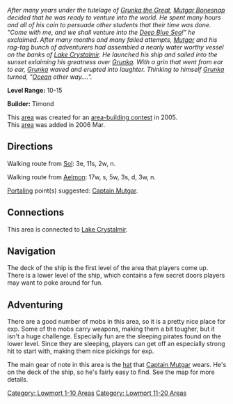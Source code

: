 *After many years under the tutelage of [Grunka the
Great](Great_Grunka "wikilink"), [Mutgar
Bonesnap](Captain_Mutgar "wikilink") decided that he was ready to
venture into the world. He spent many hours and all of his coin to
persuade other students that their time was done. "Come with me, and we
shall venture into the [Deep Blue
Sea](:Category:_Sea_Of_Strayed_Hopes "wikilink")!" he exclaimed. After
many months and many failed attempts,
[Mutgar](Captain_Mutgar "wikilink") and his rag-tag bunch of adventurers
had assembled a nearly water worthy vessel on the banks of [Lake
Crystalmir](:Category:_Crystalmir_Lake "wikilink"). He launched his ship
and sailed into the sunset exlaiming his greatness over
[Grunka](Great_Grunka "wikilink"). With a grin that went from ear to
ear, [Grunka](Great_Grunka "wikilink") waved and erupted into laughter.
Thinking to himself [Grunka](Great_Grunka "wikilink") turned,
"[Ocean](:Category:_Sea_Of_Strayed_Hopes "wikilink") other way....".*

**Level Range:** 10-15

**Builder:** Timond

This [area](:Category:_Areas "wikilink") was created for an
[area-building contest](Area-Building_Contests "wikilink") in 2005.  
This [area](:Category:_Areas "wikilink") was added in 2006 Mar.  

## Directions

Walking route from [Sol](Sol "wikilink"): 3e, 11s, 2w, n.

Walking route from [Aelmon](Aelmon "wikilink"): 17w, s, 5w, 3s, d, 3w,
n.

[Portaling](Portal "wikilink") point(s) suggested: [Captain
Mutgar](Captain_Mutgar "wikilink").

## Connections

This area is connected to [Lake
Crystalmir](:Category:_Crystalmir_Lake "wikilink").

## Navigation

The deck of the ship is the first level of the area that players come
up. There is a lower level of the ship, which contains a few secret
doors players may want to poke around for fun.

## Adventuring

There are a good number of mobs in this area, so it is a pretty nice
place for exp. Some of the mobs carry weapons, making them a bit
tougher, but it isn't a huge challenge. Especially fun are the sleeping
pirates found on the lower level. Since they are sleeping, players can
get off an especially strong hit to start with, making them nice
pickings for exp.

The main gear of note in this area is the
[hat](Captain_Mutgar's_Hat "wikilink") that [Captain
Mutgar](Captain_Mutgar "wikilink") wears. He's on the deck of the ship,
so he's fairly easy to find. See the map for more details.

[Category: Lowmort 1-10 Areas](Category:_Lowmort_1-10_Areas "wikilink")
[Category: Lowmort 11-20
Areas](Category:_Lowmort_11-20_Areas "wikilink")
